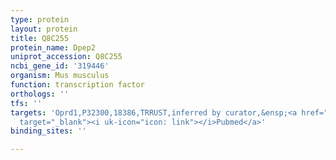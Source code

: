 ```yaml
---
type: protein
layout: protein
title: Q8C255
protein_name: Dpep2
uniprot_accession: Q8C255
ncbi_gene_id: '319446'
organism: Mus musculus
function: transcription factor
orthologs: ''
tfs: ''
targets: 'Oprd1,P32300,18386,TRRUST,inferred by curator,&ensp;<a href="https://www.ncbi.nlm.nih.gov/pubmed/?term=12890683%5Buid%5D+OR+29087512%5Buid%5D"
  target="_blank"><i uk-icon="icon: link"></i>Pubmed</a>'
binding_sites: ''

---
```

